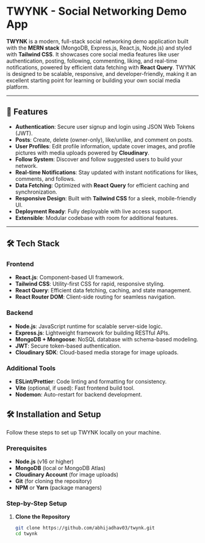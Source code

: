 # TWYNK - Social Networking Demo App

**TWYNK** is a modern, full-stack social networking demo application built with the **MERN stack** (MongoDB, Express.js, React.js, Node.js) and styled with **Tailwind CSS**. It showcases core social media features like user authentication, posting, following, commenting, liking, and real-time notifications, powered by efficient data fetching with **React Query**. TWYNK is designed to be scalable, responsive, and developer-friendly, making it an excellent starting point for learning or building your own social media platform.

---

## 🚀 Features

- **Authentication**: Secure user signup and login using JSON Web Tokens (JWT).
- **Posts**: Create, delete (owner-only), like/unlike, and comment on posts.
- **User Profiles**: Edit profile information, update cover images, and profile pictures with media uploads powered by **Cloudinary**.
- **Follow System**: Discover and follow suggested users to build your network.
- **Real-time Notifications**: Stay updated with instant notifications for likes, comments, and follows.
- **Data Fetching**: Optimized with **React Query** for efficient caching and synchronization.
- **Responsive Design**: Built with **Tailwind CSS** for a sleek, mobile-friendly UI.
- **Deployment Ready**: Fully deployable with live access support.
- **Extensible**: Modular codebase with room for additional features.

---

## 🛠️ Tech Stack

### Frontend
- **React.js**: Component-based UI framework.
- **Tailwind CSS**: Utility-first CSS for rapid, responsive styling.
- **React Query**: Efficient data fetching, caching, and state management.
- **React Router DOM**: Client-side routing for seamless navigation.

### Backend
- **Node.js**: JavaScript runtime for scalable server-side logic.
- **Express.js**: Lightweight framework for building RESTful APIs.
- **MongoDB + Mongoose**: NoSQL database with schema-based modeling.
- **JWT**: Secure token-based authentication.
- **Cloudinary SDK**: Cloud-based media storage for image uploads.

### Additional Tools
- **ESLint/Prettier**: Code linting and formatting for consistency.
- **Vite** (optional, if used): Fast frontend build tool.
- **Nodemon**: Auto-restart for backend development.



## 🛠️ Installation and Setup

Follow these steps to set up TWYNK locally on your machine.

### Prerequisites
- **Node.js** (v16 or higher)
- **MongoDB** (local or MongoDB Atlas)
- **Cloudinary Account** (for image uploads)
- **Git** (for cloning the repository)
- **NPM** or **Yarn** (package managers)

### Step-by-Step Setup

1. **Clone the Repository**  
   ```bash
   git clone https://github.com/abhijadhav03/twynk.git
   cd twynk
